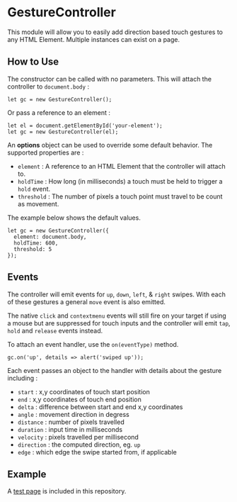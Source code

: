 # GestureController

This module will allow you to easily add direction based touch gestures to any HTML Element. Multiple instances can exist on a page.

## How to Use

The constructor can be called with no parameters. This will attach the controller to `document.body` :

```
let gc = new GestureController();
```

Or pass a reference to an element :

```
let el = document.getElementById('your-element');
let gc = new GestureController(el);
```

An **options** object can be used to override some default behavior. The supported properties are :

- `element` : A reference to an HTML Element that the controller will attach to.
- `holdTime` : How long (in milliseconds) a touch must be held to trigger a `hold` event.
- `threshold` : The number of pixels a touch point must travel to be count as movement.

The example below shows the default values.

```
let gc = new GestureController({
  element: document.body,
  holdTime: 600,
  threshold: 5
});
```

## Events

The controller will emit events for `up`, `down`, `left`, & `right` swipes. With each of these gestures a general `move` event is also emitted.

The native `click` and `contextmenu` events will still fire on your target if using a mouse but are suppressed for touch inputs and the controller will emit `tap`, `hold` and `release` events instead.

To attach an event handler, use the `on(eventType)` method.

```
gc.on('up', details => alert('swiped up'));
```

Each event passes an object to the handler with details about the gesture including :

- `start` : x,y coordinates of touch start position
- `end` : x,y coordinates of touch end position
- `delta` : difference between start and end x,y coordinates
- `angle` : movement direction in degress
- `distance` : number of pixels travelled
- `duration` : input time in milliseconds
- `velocity` : pixels travelled per millisecond
- `direction` : the computed direction, eg. `up`
- `edge` : which edge the swipe started from, if applicable

## Example

A [test page](test.html) is included in this repository.